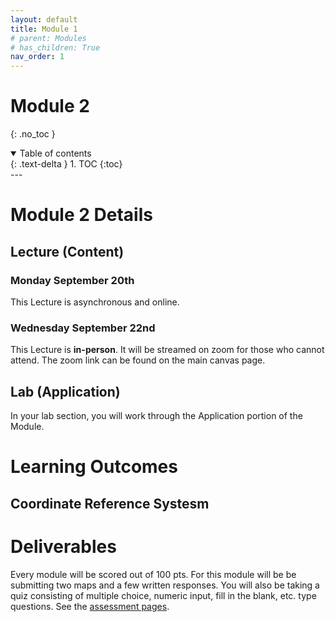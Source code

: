 ```yaml
---
layout: default
title: Module 1
# parent: Modules
# has_children: True
nav_order: 1
---
```


<!-- 
<iframe width="560" height="315" src="https://www.youtube.com/embed/nhcZ1av7cr4" title="YouTube video player" frameborder="0" allow="accelerometer; autoplay; clipboard-write; encrypted-media; gyroscope; picture-in-picture" allowfullscreen></iframe> -->

# Module 2
{: .no_toc }

<details open markdown="block">
  <summary>
    Table of contents
  </summary>
  {: .text-delta }
1. TOC
{:toc}
</details>
---

# Module 2 Details

## Lecture (Content)

### Monday September 20th

This Lecture is asynchronous and online.  

### Wednesday September 22nd

This Lecture is **in-person**.  It will be streamed on zoom for those who cannot attend.  The zoom link can be found on the main canvas page.

## Lab (Application)

In your lab section, you will work through the Application portion of the Module.

# Learning Outcomes

## Coordinate Reference Systesm


# Deliverables

Every module will be scored out of 100 pts.  For this module will be be submitting two maps and a few written responses.  You will also be taking a quiz consisting of multiple choice, numeric input, fill in the blank, etc. type questions.  See the [assessment pages](docs/Assessment.md).